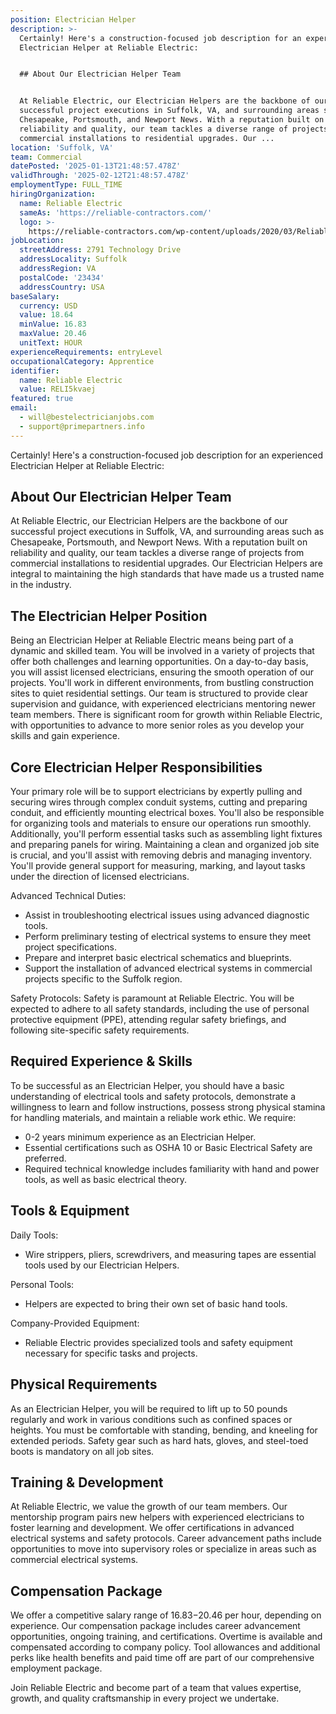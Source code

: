 ```yaml
---
position: Electrician Helper
description: >-
  Certainly! Here's a construction-focused job description for an experienced
  Electrician Helper at Reliable Electric:


  ## About Our Electrician Helper Team


  At Reliable Electric, our Electrician Helpers are the backbone of our
  successful project executions in Suffolk, VA, and surrounding areas such as
  Chesapeake, Portsmouth, and Newport News. With a reputation built on
  reliability and quality, our team tackles a diverse range of projects from
  commercial installations to residential upgrades. Our ...
location: 'Suffolk, VA'
team: Commercial
datePosted: '2025-01-13T21:48:57.478Z'
validThrough: '2025-02-12T21:48:57.478Z'
employmentType: FULL_TIME
hiringOrganization:
  name: Reliable Electric
  sameAs: 'https://reliable-contractors.com/'
  logo: >-
    https://reliable-contractors.com/wp-content/uploads/2020/03/Reliable-Electric-Logo.jpg
jobLocation:
  streetAddress: 2791 Technology Drive
  addressLocality: Suffolk
  addressRegion: VA
  postalCode: '23434'
  addressCountry: USA
baseSalary:
  currency: USD
  value: 18.64
  minValue: 16.83
  maxValue: 20.46
  unitText: HOUR
experienceRequirements: entryLevel
occupationalCategory: Apprentice
identifier:
  name: Reliable Electric
  value: RELI5kvaej
featured: true
email:
  - will@bestelectricianjobs.com
  - support@primepartners.info
---
```




Certainly! Here's a construction-focused job description for an experienced Electrician Helper at Reliable Electric:

## About Our Electrician Helper Team

At Reliable Electric, our Electrician Helpers are the backbone of our successful project executions in Suffolk, VA, and surrounding areas such as Chesapeake, Portsmouth, and Newport News. With a reputation built on reliability and quality, our team tackles a diverse range of projects from commercial installations to residential upgrades. Our Electrician Helpers are integral to maintaining the high standards that have made us a trusted name in the industry.

## The Electrician Helper Position

Being an Electrician Helper at Reliable Electric means being part of a dynamic and skilled team. You will be involved in a variety of projects that offer both challenges and learning opportunities. On a day-to-day basis, you will assist licensed electricians, ensuring the smooth operation of our projects. You'll work in different environments, from bustling construction sites to quiet residential settings. Our team is structured to provide clear supervision and guidance, with experienced electricians mentoring newer team members. There is significant room for growth within Reliable Electric, with opportunities to advance to more senior roles as you develop your skills and gain experience.

## Core Electrician Helper Responsibilities

Your primary role will be to support electricians by expertly pulling and securing wires through complex conduit systems, cutting and preparing conduit, and efficiently mounting electrical boxes. You'll also be responsible for organizing tools and materials to ensure our operations run smoothly. Additionally, you'll perform essential tasks such as assembling light fixtures and preparing panels for wiring. Maintaining a clean and organized job site is crucial, and you'll assist with removing debris and managing inventory. You'll provide general support for measuring, marking, and layout tasks under the direction of licensed electricians.

Advanced Technical Duties:
- Assist in troubleshooting electrical issues using advanced diagnostic tools.
- Perform preliminary testing of electrical systems to ensure they meet project specifications.
- Prepare and interpret basic electrical schematics and blueprints.
- Support the installation of advanced electrical systems in commercial projects specific to the Suffolk region.

Safety Protocols:
Safety is paramount at Reliable Electric. You will be expected to adhere to all safety standards, including the use of personal protective equipment (PPE), attending regular safety briefings, and following site-specific safety requirements.

## Required Experience & Skills

To be successful as an Electrician Helper, you should have a basic understanding of electrical tools and safety protocols, demonstrate a willingness to learn and follow instructions, possess strong physical stamina for handling materials, and maintain a reliable work ethic. We require:
- 0-2 years minimum experience as an Electrician Helper.
- Essential certifications such as OSHA 10 or Basic Electrical Safety are preferred.
- Required technical knowledge includes familiarity with hand and power tools, as well as basic electrical theory.

## Tools & Equipment

Daily Tools:
- Wire strippers, pliers, screwdrivers, and measuring tapes are essential tools used by our Electrician Helpers.

Personal Tools:
- Helpers are expected to bring their own set of basic hand tools.

Company-Provided Equipment:
- Reliable Electric provides specialized tools and safety equipment necessary for specific tasks and projects.

## Physical Requirements

As an Electrician Helper, you will be required to lift up to 50 pounds regularly and work in various conditions such as confined spaces or heights. You must be comfortable with standing, bending, and kneeling for extended periods. Safety gear such as hard hats, gloves, and steel-toed boots is mandatory on all job sites.

## Training & Development

At Reliable Electric, we value the growth of our team members. Our mentorship program pairs new helpers with experienced electricians to foster learning and development. We offer certifications in advanced electrical systems and safety protocols. Career advancement paths include opportunities to move into supervisory roles or specialize in areas such as commercial electrical systems.

## Compensation Package

We offer a competitive salary range of $16.83-$20.46 per hour, depending on experience. Our compensation package includes career advancement opportunities, ongoing training, and certifications. Overtime is available and compensated according to company policy. Tool allowances and additional perks like health benefits and paid time off are part of our comprehensive employment package. 

Join Reliable Electric and become part of a team that values expertise, growth, and quality craftsmanship in every project we undertake.